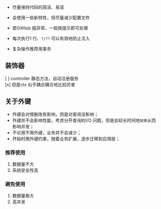 - 尽量保持代码的简洁、易读  
- 会使用一些新特性，但尽量减少配置文件  


- 若GitHub 报异常，一般按提示即可处理  


- 每次执行1 行、`?/??` 可以有效地防止注入
- 复杂操作推荐用事务  


## 装饰器  

[ ] controller 静态方法，自动注册服务  
[x] 但是ctx 似乎耦合耦合地比较厉害

## 关于外键  

- 外键会对增删改有影响，但是对查询没影响；  
- 外键并不会影响性能，考虑分开查询的I/O 问题，但是会较长时间地`锁表`从而影响并发；  
- 不论用不用外键，业务并不会减少；  
- 开始时用外键约束，随着业务扩展，逐步迁移到应用层；  

### 推荐使用  

1. 数据量不大  
2. 系统安全性高  

### 避免使用  

1. 数据量极大  
2. 高并发  